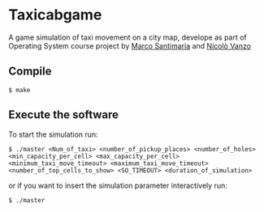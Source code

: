 # Taxicabgame 
A game simulation of taxi movement on a city map, develope as part of Operating System course project by [Marco Santimaria](https://github.com/marcoSanti) and [Nicolò Vanzo](https://github.com/NickVanzo)

## Compile
  ```
  $ make
  ```
  
 ## Execute the software
 To start the simulation run:
 ```
 $ ./master <Num_of_taxi> <number_of_pickup_places> <number_of_holes> <min_capacity_per_cell> <max_capacity_per_cell> <minimum_taxi_move_timeout> <maximum_taxi_move_timeout> <number_of_top_cells_to_show> <SO_TIMEOUT> <duration_of_simulation>
 ```
 
or if you want to insert the simulation parameter interactively run:
```
$ ./master
```
